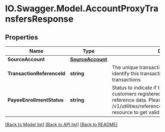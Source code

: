 # IO.Swagger.Model.AccountProxyTransfersResponse
## Properties

Name | Type | Description | Notes
------------ | ------------- | ------------- | -------------
**SourceAccount** | [**SourceAccount**](SourceAccount.md) |  | 
**TransactionReferenceId** | **string** | The unique transaction reference Id used to identify this transaction from all the other transactions | 
**PayeeEnrollmentStatus** | **string** | Status to indicate if the payee is added or not to customers registered list of billers. This is a reference data. Please use /v1/utilities/referenceData/{payeeEnrollmentStatus} resource to get valid value of this field. | [optional] 

[[Back to Model list]](../README.md#documentation-for-models) [[Back to API list]](../README.md#documentation-for-api-endpoints) [[Back to README]](../README.md)

